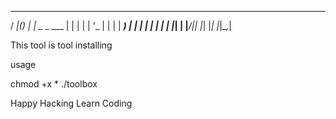  ____  _ _____ _
/ ___|(_)_   _| |__  _   _
\___ \| | | | | '_ \| | | |
 ___) | | | | | | | | |_| |
|____/|_| |_| |_| |_|\__,_| 

This tool is tool installing

usage 

chmod +x *
./toolbox

Happy Hacking Learn Coding
